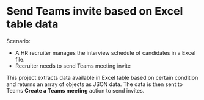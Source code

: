 # Send Teams invite based on Excel table data

Scenario: 
* A HR recruiter manages the interview schedule of candidates in a Excel file.
* Recruiter needs to send Teams meeting invite

This project extracts data available in Excel table based on certain condition and returns an array of objects as JSON data. 
The data is then sent to Teams **Create a Teams meeting** action to send invites. 

